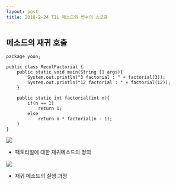 ```yaml
---
layout: post
title: 2018-2-24 TIL 메소드와 변수의 스코프
---
```

## 메소드의 재귀 호출

```
package yoon;

public class ReculFactorial {
    public static void main(String [] args){
        System.out.println("3 factorial : " + factorial(3));
        System.out.println("12 factorial : " + factorial(12));
    }

    public static int factorial(int n){
        if(n == 1)
            return 1;
        else
            return n * factorial(n - 1);
    }
}
```

![](https://github.com/jaeyeon93/jaeyeon93.github.io/blob/master/images/recursion1.jpeg?raw=true)
- 팩토리얼에 대한 재귀메소드의 정의

![](https://github.com/jaeyeon93/jaeyeon93.github.io/blob/master/images/recursion2.jpeg?raw=true)
- 재귀 메소드의 실행 과정
